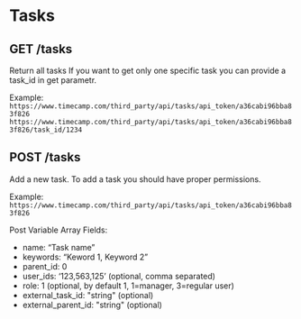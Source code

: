Tasks
======

GET /tasks
----------

Return all tasks If you want to get only one specific task you can provide a task_id in get parametr.

Example:
`https://www.timecamp.com/third_party/api/tasks/api_token/a36cabi96bba83f826`
`https://www.timecamp.com/third_party/api/tasks/api_token/a36cabi96bba83f826/task_id/1234`

POST /tasks
----------

Add a new task. To add a task you should have proper permissions.

Example:
`https://www.timecamp.com/third_party/api/tasks/api_token/a36cabi96bba83f826`

Post Variable Array Fields:
* name: “Task name”
* keywords: “Keword 1, Keyword 2”
* parent_id: 0
* user_ids: ‘123,563,125’ (optional, comma separated)
* role: 1 (optional, by default 1, 1=manager, 3=regular user)
* external_task_id: "string" (optional)
* external_parent_id: "string" (optional)

